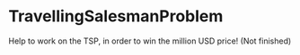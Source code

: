 # TravellingSalesmanProblem
Help to work on the TSP, in order to win the million USD price! (Not finished)

